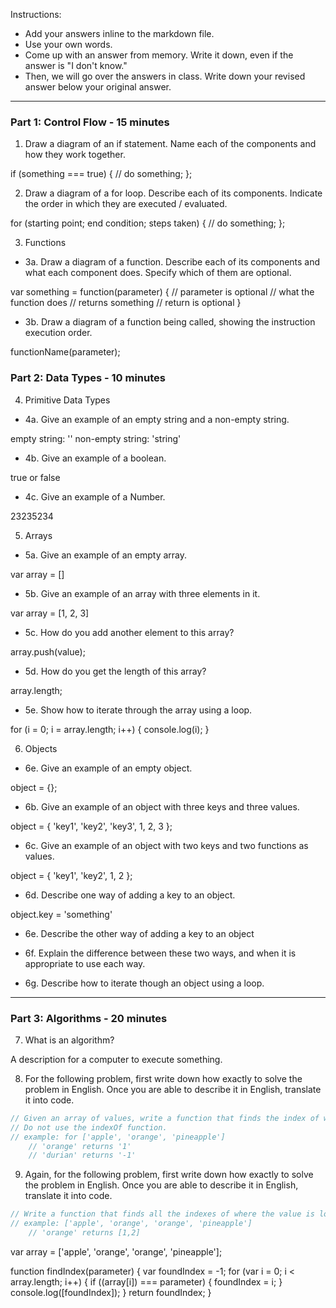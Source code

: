Instructions:

- Add your answers inline to the markdown file.
- Use your own words.
- Come up with an answer from memory. Write it down, even if the answer is "I don't know."
- Then, we will go over the answers in class. Write down your revised answer below your original answer.

---
### Part 1: Control Flow - 15 minutes

1. Draw a diagram of an if statement. Name each of the components and how they work together.

if (something === true) {
  // do something;
};


2. Draw a diagram of a for loop. Describe each of its components. Indicate the order in which they are executed / evaluated.

for (starting point; end condition; steps taken) {
  // do something;
};

3. Functions
 - 3a. Draw a diagram of a function. Describe each of its components and what each component does. Specify which of them are optional.

 var something = function(parameter) {  // parameter is optional
   // what the function does
   // returns something                 // return is optional
 }

 - 3b. Draw a diagram of a function being called, showing the instruction execution order.

functionName(parameter);

### Part 2: Data Types - 10 minutes

4. Primitive Data Types
 - 4a. Give an example of an empty string and a non-empty string.

empty string: ''
non-empty string: 'string'

 - 4b. Give an example of a boolean.

true or false

 - 4c. Give an example of a Number.

23235234

5. Arrays
 - 5a. Give an example of an empty array.

var array = []

 - 5b. Give an example of an array with three elements in it.

var array = [1, 2, 3]

 - 5c. How do you add another element to this array?

array.push(value);

 - 5d. How do you get the length of this array?

array.length;

 - 5e. Show how to iterate through the array using a loop.

for (i = 0; i = array.length; i++) {
  console.log(i);
}

6. Objects
 - 6e. Give an example of an empty object.

object = {};

 - 6b. Give an example of an object with three keys and three values.

object = {
  'key1',
  'key2',
  'key3',
  1,
  2,
  3
};

 - 6c. Give an example of an object with two keys and two functions as values.

 object = {
   'key1',
   'key2',
   1,
   2
 };

 - 6d. Describe one way of adding a key to an object.

object.key = 'something'

 - 6e. Describe the other way of adding a key to an object



 - 6f. Explain the difference between these two ways, and when it is appropriate to use each way.



 - 6g. Describe how to iterate though an object using a loop.



---
### Part 3: Algorithms - 20 minutes

7. What is an algorithm?

A description for a computer to execute something.

8. For the following problem, first write down how exactly to solve the problem in English. Once you are able to describe it in English, translate it into code.

```js
// Given an array of values, write a function that finds the index of where the value is located, and if nothing is found, returns -1.
// Do not use the indexOf function.
// example: for ['apple', 'orange', 'pineapple']
	// 'orange' returns '1'
	// 'durian' returns '-1'
```



9. Again, for the following problem, first write down how exactly to solve the problem in English. Once you are able to describe it in English, translate it into code.

```js
// Write a function that finds all the indexes of where the value is located and returns them in an array, and if nothing is found, returns -1
// example: ['apple', 'orange', 'orange', 'pineapple']
	// 'orange' returns [1,2]
```

var array = ['apple', 'orange', 'orange', 'pineapple'];

function findIndex(parameter) {
  var foundIndex = -1;
  for (var i = 0; i < array.length; i++) {
    if ((array[i]) === parameter) {
      foundIndex = i;
    } console.log([foundIndex]);
  }
  return foundIndex;
}
